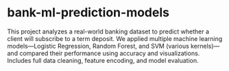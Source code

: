 # bank-ml-prediction-models
This project analyzes a real-world banking dataset to predict whether a client will subscribe to a term deposit. We applied multiple machine learning models—Logistic Regression, Random Forest, and SVM (various kernels)—and compared their performance using accuracy and visualizations. Includes full data cleaning, feature encoding, and model evaluation.
